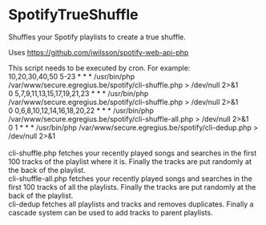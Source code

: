 # SpotifyTrueShuffle
Shuffles your Spotify playlists to create a true shuffle.

Uses https://github.com/jwilsson/spotify-web-api-php

This script needs to be executed by cron. For example:<br>
10,20,30,40,50 5-23 * * * /usr/bin/php /var/www/secure.egregius.be/spotify/cli-shuffle.php > /dev/null 2>&1<br>
0 5,7,9,11,13,15,17,19,21,23 * * * /usr/bin/php /var/www/secure.egregius.be/spotify/cli-shuffle.php > /dev/null 2>&1<br>
0 0,6,8,10,12,14,16,18,20,22 * * * /usr/bin/php /var/www/secure.egregius.be/spotify/cli-shuffle-all.php > /dev/null 2>&1<br>
0 1 * * * /usr/bin/php /var/www/secure.egregius.be/spotify/cli-dedup.php > /dev/null 2>&1<br>
<br>
cli-shuffle.php fetches your recently played songs and searches in the first 100 tracks of the playlist where it is. Finally the tracks are put randomly at the back of the playlist.<br>
cli-shuffle-all.php fetches your recently played songs and searches in the first 100 tracks of all the playlists. Finally the tracks are put randomly at the back of the playlist.<br>
cli-dedup fetches all playlists and tracks and removes duplicates. Finally a cascade system can be used to add tracks to parent playlists.<br>
<br>
